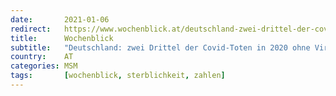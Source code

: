 ```yaml
---
date:       2021-01-06
redirect:   https://www.wochenblick.at/deutschland-zwei-drittel-der-covid-toten-in-2020-ohne-virusnachweis/
title:      Wochenblick
subtitle:   "Deutschland: zwei Drittel der Covid-Toten in 2020 ohne Virusnachweis"
country:    AT
categories: MSM
tags:       [wochenblick, sterblichkeit, zahlen]
---
```

